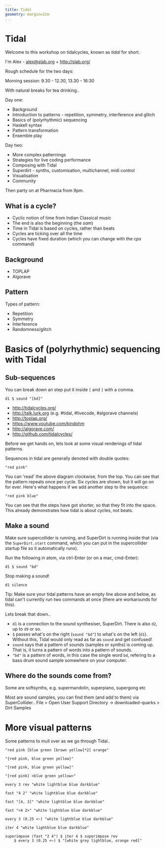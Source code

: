 ```yaml
---
title: Tidal
geometry: margin=2cm
...
```


# Tidal

Welcome to this workshop on tidalcycles, known as *tidal* for short.

I'm Alex - alex@slab.org + http://slab.org/

Rough schedule for the two days:

Morning session: 9.30 - 12.30, 13.30 - 16:30

With natural breaks for tea drinking..

Day one:

* Background
* Introduction to patterns - repetition, symmetry, interference and glitch
* Basics of (polyrhythmic) sequencing
* Haskell syntax
* Pattern transformation
* Ensemble play

Day two:

* More complex patternings
* Strategies for live coding performance
* Composing with Tidal
* Superdirt - synths, customisation, multichannel, midi control
* Visualisation
* Community

Then party on at Pharmacia from 9pm.

## What is a cycle?

* Cyclic notion of time from Indian Classical music
* The end is also the beginning (the *sam*)
* Time in Tidal is based on cycles, rather than beats
* Cycles are ticking over all the time
* Cycles have fixed duration (which you can change with the *cps* command)

## Background

* TOPLAP
* Algorave

## Pattern

Types of pattern:

* Repetition
* Symmetry
* Interference
* Randomness/glitch

# Basics of (polyrhythmic) sequencing with Tidal

## Sub-sequences

You can break down an step put it inside `[` and `]` with a comma.

```
d1 $ sound "[bd]"
```

* http://tidalcycles.org/
* http://talk.lurk.org (e.g. #tidal, #livecode, #algorave channels)
* http://toplap.org/
* https://www.youtube.com/kindohm
* http://algorave.com/
* http://github.com/tidalcycles/


Before we get hands on, lets look at some visual renderings of tidal patterns.

Sequences in tidal are generally denoted with double quotes:

```{.haskell render="colour" cycles=6}
"red pink"
```

You can 'read' the above diagram clockwise, from the top. You can see
that the pattern repeats once per cycle. Six cycles are shown, but it
will go on for ever. Here's what happens if we add another step to the sequence:


```{.haskell render="colour" cycles=6}
"red pink blue"
```

You can see that the steps have got shorter, so that they fit into
the space. This already demonstrates how tidal is about cycles, not beats.

## Make a sound

Make sure supercollider is running, and SuperDirt is running inside
that (via the `SuperDirt.start` command, which you can put in the
supercollider startup file so it automatically runs).

Run the following in atom, via ctrl-Enter (or on a mac, cmd-Enter):

```
d1 $ sound "bd"
```

Stop making a sound!

```
d1 silence
```

Tip: Make sure your tidal patterns have an empty line above and below,
as tidal can't currently run two commands at once (there are
workarounds for this).

Lets break that down..

* `d1` is a connection to the sound synthesiser, SuperDirt. There is also `d2`, up to `d9` or so.
* `$` passes what's on the right (`sound "bd"`) to what's on the left
  (`d1`). Without this, Tidal would only read as far as `sound` and
  get confused!
* `sound` says that a pattern of sounds (samples or synths) is coming up. That is, it turns a pattern of words into a pattern of sounds.
* `"bd"` is a pattern of words, in this case the single word `bd`,
  refering to a bass drum sound sample somewhere on your computer.

## Where do the sounds come from?

Some are softsynths, e.g. supermandolin, superpiano, supergong etc

Most are sound samples, you can find them (and add to them) via SuperCollider.. File > Open User Support Directory -> downloaded-quarks > Dirt Samples


# More visual patterns

Some patterns to mull over as we go through Tidal..

```{.haskell render="colour" cycles=10}
"red pink [blue green [brown yellow]*2] orange"
```

```{.haskell render="colour" cycles=10}
"{red pink, blue green yellow}"
```

```{.haskell render="colour" cycles=10}
"[red pink, blue green yellow]"
```

```{.haskell render="colour" cycles=10}
"[red pink] <blue green yellow>"
```

```{.haskell render="colour" cycles=10}
every 3 rev "white lightblue blue darkblue"
```

```{.haskell render="colour" cycles=10}
fast "4 2" "white lightblue blue darkblue"
```

```{.haskell render="colour" cycles=10}
fast "[4, 3]" "white lightblue blue darkblue"
```

```{.haskell render="colour" cycles=10}
fast "<4 2>" "white lightblue blue darkblue"
```


```{.haskell render="colour" cycles=10}
every 3 (0.25 <~) "white lightblue blue darkblue"
```

```{.haskell render="colour" cycles=10}
iter 4 "white lightblue blue darkblue"
```

```{.haskell render="colour" cycles=10}
superimpose (fast "2 4") $ iter 4 $ superimpose rev
    $ every 3 (0.25 <~) $ "[white grey lightblue, orange red]"
```

